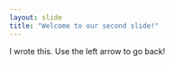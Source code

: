```yaml
---
layout: slide
title: "Welcome to our second slide!"
---
```

I wrote this.
Use the left arrow to go back!
